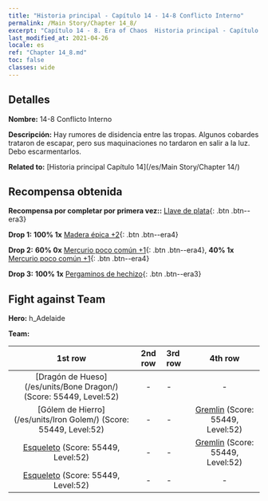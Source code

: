 ```yaml
---
title: "Historia principal - Capítulo 14 - 14-8 Conflicto Interno"
permalink: /Main Story/Chapter 14_8/
excerpt: "Capítulo 14 - 8. Era of Chaos  Historia principal - Capítulo 14_8. 14-8 Conflicto Interno"
last_modified_at: 2021-04-26
locale: es
ref: "Chapter 14_8.md"
toc: false
classes: wide
---
```


## Detalles

 **Nombre:** 14-8 Conflicto Interno

 **Descripción:** Hay rumores de disidencia entre las tropas. Algunos cobardes trataron de escapar, pero sus maquinaciones no tardaron en salir a la luz. Debo escarmentarlos.

 **Related to:** [Historia principal Capítulo 14](/es/Main Story/Chapter 14/)

## Recompensa obtenida

 **Recompensa por completar por primera vez::** [Llave de plata](/ItemsES/con_693/){: .btn .btn--era3}

 **Drop 1:** **100% 1x** [Madera épica +2](/ItemsES/mat_48/){: .btn .btn--era4}

 **Drop 2:** **60% 0x** [Mercurio poco común +1](/ItemsES/mat_42/){: .btn .btn--era4}, **40% 1x** [Mercurio poco común +1](/ItemsES/mat_42/){: .btn .btn--era4}

 **Drop 3:** **100% 1x** [Pergaminos de hechizo](/ItemsES/con_694/){: .btn .btn--era3}


## Fight against Team
 **Hero:** h_Adelaide

 **Team:**


  | 1st row | 2nd row | 3rd row | 4th row |
  |:----:|:----:|:----|:----:|
  | [Dragón de Hueso](/es/units/Bone Dragon/) (Score: 55449, Level:52)  | - | - | - |
  | [Gólem de Hierro](/es/units/Iron Golem/) (Score: 55449, Level:52)  | - | - | [Gremlin](/es/units/Gremlin/) (Score: 55449, Level:52)  |
  | [Esqueleto](/es/units/Skeleton/) (Score: 55449, Level:52)  | - | - | [Gremlin](/es/units/Gremlin/) (Score: 55449, Level:52)  |
  | [Esqueleto](/es/units/Skeleton/) (Score: 55449, Level:52)  | - | - | - |


